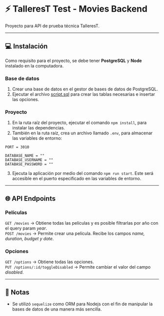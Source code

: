 # :zap: TalleresT Test - Movies Backend
Proyecto para API de prueba técnica TalleresT.
***
## :computer: Instalación
Como requisito para el proyecto, se debe tener **PostgreSQL** y **Node** instalado en la computadora.

### Base de datos
1. Crear una base de datos en el gestor de bases de datos de PostgreSQL.
2. Ejecutar el archivo [script.sql](https://github.com/carolinamcc15/movies-backend/blob/master/script.sql) para crear las tablas necesarias e insertar las opciones.

### Proyecto
1. En la ruta raíz del proyecto, ejecutar el comando `npm install`, para instalar las dependencias.
2. También en la ruta raíz, crea un archivo llamado `.env`, para almacenar las variables de entorno:
  ```
  PORT = 3010
  
  DATABASE_NAME = ""
  DATABASE_USERNAME = ""
  DATABASE_PASSWORD = ""
  ```
3. Ejecuta la aplicación por medio del comando `npm run start`. Este será accesible en el puerto especificado en las variables de entorno.
***
## :globe_with_meridians: API Endpoints
### Películas
`GET /movies` -> Obtiene todas las películas y es posible filtrarlas por año con el query param *year*.  
`POST /movies` -> Permite crear una película. Recibe los campos *name, duration, budget y date*.
### Opciones
`GET /options` -> Obtiene todas las opciones.  
`PUT /options/:id/toggleDisabled` -> Permite cambiar el valor del campo *disabled*.
***
## :pushpin: Notas
- Se utilizó `sequelize` como ORM para Nodejs con el fin de manipular la bases de datos de una manera más sencilla.
